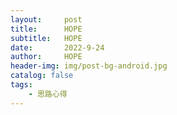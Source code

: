 ```yaml
---
layout:     post
title:      HOPE
subtitle:   HOPE
date:       2022-9-24
author:     HOPE
header-img: img/post-bg-android.jpg
catalog: false
tags:
    - 思路心得
---
```


